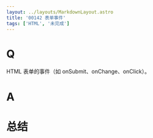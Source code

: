 ```yaml
---
layout: ../layouts/MarkdownLayout.astro
title: '00142 表单事件'
tags: ['HTML', '未完成']
---
```


# Q

HTML 表单的事件（如 onSubmit、onChange、onClick）。

# A



# 总结



<script>
  function func() {

  }
  
</script>